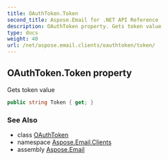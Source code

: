 ```yaml
---
title: OAuthToken.Token
second_title: Aspose.Email for .NET API Reference
description: OAuthToken property. Gets token value
type: docs
weight: 40
url: /net/aspose.email.clients/oauthtoken/token/
---
```

## OAuthToken.Token property

Gets token value

```csharp
public string Token { get; }
```

### See Also

* class [OAuthToken](../)
* namespace [Aspose.Email.Clients](../../oauthtoken/)
* assembly [Aspose.Email](../../../)


